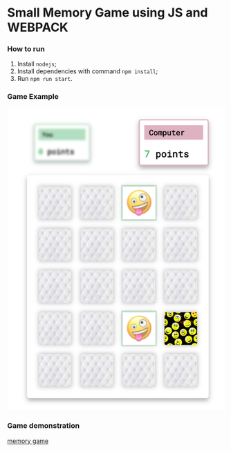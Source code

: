 # Small Memory Game using JS and WEBPACK

### How to run

1. Install `nodejs`;
2. Install dependencies with command `npm install`;
3. Run `npm run start`.

### Game Example

![](./src/assets/images/memory-game.png)

### Game demonstration

[memory game](https://dominguetigs.github.io/memory-game/src)
